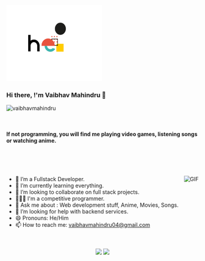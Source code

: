 <img src="https://github.com/vaibhavmahindru/vaibhavmahindru/blob/master/hello.gif" alt="alt text" width="250" height="200" />

### Hi there, !'m Vaibhav Mahindru 👋

<!--An aspiring Full Stack Developer 🚀 from India.<br>-->
<p align="left"> <img src="https://komarev.com/ghpvc/?username=vaibhavmahindru" alt="vaibhavmahindru" /> </p>
<br>

#### If not programming, you will find me playing video games, listening songs or watching anime.

<br><br><br>

<img align="right" alt="GIF" src="https://media.giphy.com/media/ZVik7pBtu9dNS/giphy.gif"  />

- 🔭 I’m a Fullstack Developer.
- 🧠 I’m currently learning everything.
- 👯 I’m looking to collaborate on full stack projects.
- 👨🏽‍💻 I'm a competitive programmer.
- 💬 Ask me about : Web development stuff, Anime, Movies, Songs.
- 🤔 I’m looking for help with backend services.
- 😄 Pronouns: He/Him
- 📫 How to reach me: vaibhavmahindru04@gmail.com
<br><br><br>
<p align="center">
  <img src ="https://github-readme-stats.vercel.app/api?username=vaibhavmahindru&show_icons=true&count_private=true&theme=darcula&hide_border=true&hide=issues,contribs&bg_color=00000000">
  <img src ="https://github-readme-stats.vercel.app/api/top-langs/?username=vaibhavmahindru&layout=compact&hide_border=true&theme=darcula&bg_color=00000000&langs_count=6&hide=jupyter%20notebook,tex,css,php">
  </p>
  <br><br>

<br><br><br>

